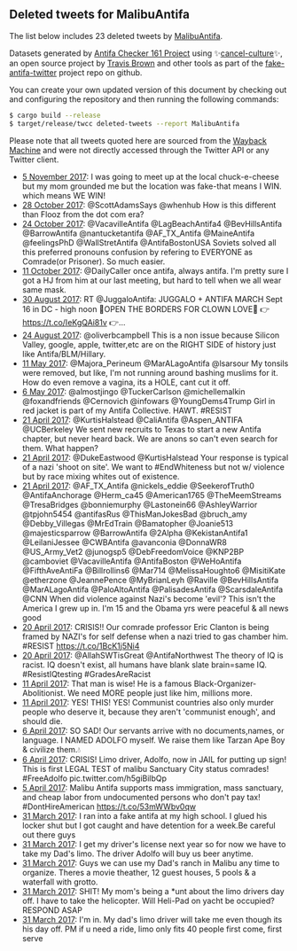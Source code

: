 ## Deleted tweets for MalibuAntifa

The list below includes 23 deleted tweets by
[MalibuAntifa](https://twitter.com/MalibuAntifa).



Datasets generated by [Antifa Checker 161 Project](https://twitter.com/antifacheck161) using ✨[cancel-culture](https://github.com/travisbrown/cancel-culture)✨, an open source project by 
[Travis Brown](https://twitter.com/travisbrown) and other tools as part of the 
[fake-antifa-twitter](https://github.com/antifacheck161/fake-antifa-twitter) project repo on github.

You can create your own updated version of this document by checking out and configuring the
repository and then running the following commands:

```bash
$ cargo build --release
$ target/release/twcc deleted-tweets --report MalibuAntifa
```

Please note that all tweets quoted here are sourced from the
[Wayback Machine](https://web.archive.org) and were not directly accessed through the Twitter API or
any Twitter client.

* [ 5 November 2017](https://web.archive.org/web/20171105092205/https://twitter.com/MalibuAntifa/status/927043239101603841): I was going to meet up at the local chuck-e-cheese but my mom grounded me but the location was fake-that means I WIN. which means WE WIN! <!--927043239101603841-->
* [28 October 2017](https://web.archive.org/web/20171028201932/https://twitter.com/MalibuAntifa/status/924370067298574336): @ScottAdamsSays @whenhub How is this different than Flooz from the dot com era? <!--924370067298574336-->
* [24 October 2017](https://web.archive.org/web/20171024041409/https://twitter.com/MalibuAntifa/status/922677569144492033): @VacavilleAntifa @LagBeachAntifa4 @BevHillsAntifa @BarrowAntifa @nantucketantifa @AF_TX_Antifa @MaineAntifa @feelingsPhD @WallStretAntifa @AntifaBostonUSA Soviets solved all this preferred pronouns confusion by refering to EVERYONE as Comrade(or Prisoner). So much easier. <!--922677569144492033-->
* [11 October 2017](https://web.archive.org/web/20171011220024/https://twitter.com/MalibuAntifa/status/918234857502674945): @DailyCaller once antifa, always antifa.  I'm pretty sure I got a HJ from him at our last meeting, but hard to tell when we all wear same mask. <!--918234857502674945-->
* [30 August 2017](https://web.archive.org/web/20170830180100/https://twitter.com/MalibuAntifa/status/902954320148041728): RT @JuggaloAntifa: JUGGALO + ANTIFA MARCH  Sept 16 in DC - high noon  🎪OPEN THE BORDERS FOR CLOWN LOVE🎪  👉https://t.co/IeKgQAi81v 👉…  <!--902954320148041728-->
* [24 August 2017](https://web.archive.org/web/20170824233512/https://twitter.com/MalibuAntifa/status/900864097129873408): @oliverbcampbell This is a non issue because Silicon Valley, google, apple, twitter,etc are on the RIGHT SIDE of history just like Antifa/BLM/Hillary. <!--900864097129873408-->
* [11 May 2017](https://web.archive.org/web/20170511051435/https://twitter.com/MalibuAntifa/status/862536392022388736): @Majora_Perineum @MarALagoAntifa @lsarsour My tonsils were removed, but like, I'm not running around bashing muslims for it. How do even remove a vagina, its a HOLE, cant cut it off. <!--862536392022388736-->
* [ 6 May 2017](https://web.archive.org/web/20170506004322/https://twitter.com/MalibuAntifa/status/860656198760013824): @almostjingo @TuckerCarlson @michellemalkin @foxandfriends @Cernovich @infowars @YoungDems4Trump Girl in red jacket is part of my Antifa Collective. HAWT. #RESIST <!--860656198760013824-->
* [21 April 2017](https://web.archive.org/web/20170421055025/https://twitter.com/MalibuAntifa/status/855297652426121217): @KurtisHalstead @CaliAntifa @Aspen_ANTIFA @UCBerkeley We sent new recruits to Texas to start a new Antifa chapter, but never heard back. We are anons so can't even search for them. What happen? <!--855297652426121217-->
* [21 April 2017](https://web.archive.org/web/20170421013614/https://twitter.com/MalibuAntifa/status/855233685133467648): @DukeEastwood @KurtisHalstead Your response is typical of a nazi 'shoot on site'. We want to #EndWhiteness but not w/ violence but by race mixing whites out of existence. <!--855233685133467648-->
* [21 April 2017](https://web.archive.org/web/20170421010623/https://twitter.com/MalibuAntifa/status/855226173101555712): @AF_TX_Antifa @nickels_eddie @SeekerofTruth0 @AntifaAnchorage @Herm_ca45 @American1765 @TheMeemStreams @TresaBridges @bonniemurphy @Lastonein66 @AshleyWarrior @tpjohn5454 @antifasRus @ThisManJokesBad @bruch_amy @Debby_Villegas @MrEdTrain @Bamatopher @Joanie513 @majesticsparrow @BarrowAntifa @2Alpha @KekistanAntifa1 @LeilaniJessee @CWBAntifa @avanconia @DonnaWR8 @US_Army_Vet2 @junogsp5 @DebFreedomVoice @KNP2BP @camboviet @VacavilleAntifa @AntifaBoston @WeHoAntifa @FifthAveAntiFa @Billrollins6 @Mar714 @MelissaHoughto6 @MisitiKate @etherzone @JeannePence @MyBrianLeyh @Raville @BevHillsAntifa @MarALagoAntifa @PaloAltoAntifa @PalisadesAntifa @ScarsdaleAntifa @CNN When did violence against Nazi's become 'evil'?  This isn't the America I grew up in. I'm 15 and the Obama yrs were peaceful &amp; all news good <!--855226173101555712-->
* [20 April 2017](https://web.archive.org/web/20170420224843/https://twitter.com/MalibuAntifa/status/855191528179879936): CRISIS!! Our comrade professor Eric Clanton is being framed by NAZI's for self defense when a nazi tried to gas chamber him. #RESIST https://t.co/1BcK1j5Ni4 <!--855191528179879936-->
* [20 April 2017](https://web.archive.org/web/20170420214639/https://twitter.com/MalibuAntifa/status/855175908566589440): @AllahSWTisGreat @AntifaNorthwest The theory of IQ is racist. IQ doesn't exist, all humans have blank slate brain=same IQ. #ResistIQtesting #GradesAreRacist <!--855175908566589440-->
* [11 April 2017](https://web.archive.org/web/20170411095239/https://twitter.com/MalibuAntifa/status/851666540864782336): That man is wise! He is a famous Black-Organizer-Abolitionist.   We need MORE people just like him, millions more. <!--851666540864782336-->
* [11 April 2017](https://web.archive.org/web/20170411095245/https://twitter.com/MalibuAntifa/status/851664335621324800): YES! THIS! YES! Communist countries also only murder people who deserve it, because they aren't 'communist enough', and should die. <!--851664335621324800-->
* [ 6 April 2017](https://web.archive.org/web/20170409014714/https://twitter.com/MalibuAntifa/status/850056742176083968): SO SAD! Our servants arrive with no documents,names, or language. I NAMED ADOLFO myself. We raise them like Tarzan Ape Boy & civilize them.💧 <!--850058955132870657-->
* [ 6 April 2017](https://web.archive.org/web/20170409014714/https://twitter.com/MalibuAntifa/status/850056742176083968): CRISIS! Limo driver, Adolfo, now in JAIL for putting up sign! This is first LEGAL TEST of malibu Sanctuary City status comrades!  #FreeAdolfo  pic.twitter.com/h5giBilbQp <!--850056742176083968-->
* [ 5 April 2017](https://web.archive.org/web/20170405185923/https://twitter.com/MalibuAntifa/status/849697992344915968): Malibu Antifa supports mass immigration, mass sanctuary, and cheap labor from  undocumented persons who don't pay tax! #DontHireAmerican https://t.co/53mWWbv0qw <!--849697992344915968-->
* [31 March 2017](https://web.archive.org/web/20170403083545/https://twitter.com/MalibuAntifa/status/847916844715450368): I ran into a fake antifa at my high school. I glued his locker shut but I got caught and have detention for a week.Be careful out there guys <!--847916844715450368-->
* [31 March 2017](https://web.archive.org/web/20170404150856/https://twitter.com/malibuantifa/status/847909363960250368?lang=kn): I get my driver's license next year so for now we have to take my Dad's limo. The driver Adolfo will buy us beer anytime. <!--847910049213108225-->
* [31 March 2017](https://web.archive.org/web/20170404150856/https://twitter.com/malibuantifa/status/847909363960250368?lang=kn): Guys we can use my Dad's ranch in Malibu any time to organize. Theres a movie theather, 12 guest houses, 5 pools & a waterfall with grotto. <!--847909363960250368-->
* [31 March 2017](https://web.archive.org/web/20170403010215/https://twitter.com/MalibuAntifa/status/847905423818539008): SHIT! My mom's being a *unt about the limo drivers day off. I have to take the helicopter. Will Heli-Pad on yacht be occupied? RESPOND ASAP <!--847906976197599232-->
* [31 March 2017](https://web.archive.org/web/20170403010215/https://twitter.com/MalibuAntifa/status/847905423818539008): I'm in. My dad's limo driver will take me even though its his day off. PM if u need a ride, limo only fits 40 people first come, first serve <!--847905423818539008-->
